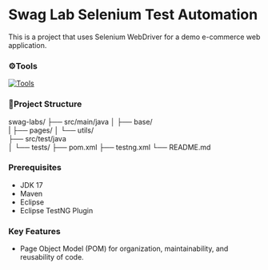 # Swag Lab Selenium Test Automation
This is a project that uses Selenium WebDriver for a demo e-commerce web application.

### ⚙️Tools
[![Tools](https://skillicons.dev/icons?i=java,selenium,maven,eclipse,jenkins)](https://skillicons.dev)

### 📁Project Structure

swag-labs/
├── src/main/java
│   ├── base/  
|   ├── pages/
│   └── utils/         
├── src/test/java     
│   └── tests/ 
├── pom.xml 
├── testng.xml 
└── README.md

### Prerequisites
* JDK 17 
* Maven
* Eclipse
* Eclipse TestNG Plugin

### Key Features
* Page Object Model (POM) for organization, maintainability, and reusability of code.
